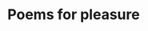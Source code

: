 ---
title: Poems for pleasure
description: Have you a favourite poem that you would like to share? Join us in listening to poems being read and learn something about the poets that wrote them in a relaxed, friendly atmosphere. We welcome people sharing their favourite poems but all are welcome with no pressure to read out aloud.
times:
  - Wednesday 1.00pm - 3.00pm (fortnightly)
cost: Free
location: St George's Community Centre
suitabilities:
  - All abilities welcomed
signup: false
---